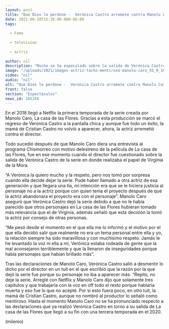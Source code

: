 ```yaml
---
layout: post
title: "Que Dios lo perdone -  Verónica Castro arremete contra Manolo Caro por su salida de 'La casa de las Flores'"
date: 2021-06-28T15:36:00.000-06:00
tags:
  
  - Fama
  
  - television
  
  - actriz
  
author: nil
description: "Mucho se ha especulado sobre la salida de Verónica Castro de La casa de las Flores y ahora, la actriz desmintió lo dicho por Manolo Caro."
image: "/uploads/2021/images-actriz-tacho-mentiroso-manolo-caro_55_0_1045_650.jpg"
video: "nil"
audio: "nil"
alt: "Que Dios lo perdone -  Verónica Castro arremete contra Manolo Caro por su salida de 'La casa de las Flores'"
front: false
section: "Espectáculos"
news_id: 185268
---
```


En el 2018 llegó a Netflix la primera temporada de la serie creada por Manolo Caro, La casa de las Flores. Gracias a esta producción se marcó el regreso de Verónica Castro a la pantalla chica y aunque fue todo un éxito, la mamá de Cristian Castro no volvió a aparecer, ahora, la actriz arremetió contra el director.

Todo sucedió después de que Manolo Caro diera una entrevista al programa Chismorreo con motivo delestreno de la película de La casa de las Flores, fue en ese momento cuando el director fue cuestionado sobre la salida de Verónica Castro de la serie en donde realizaba el papel de Virginia de la Mora. 

“A Verónica la quiero mucho y la respeto, pero nos tomó por sorpresa cuando ella decide dejar la serie. Pude haber llamado a otra actriz de esa generación y que llegara una tía, mi intención era que se le hiciera justicia al personaje no a la actriz porque con quien tenía el proyecto después de que la actriz abandonara el proyecto era con el personaje”. Manolo Caro aseguró que Verónica Castro dejó la serie debido a que no le había parecido que otros personajes en La casa de las Flores hubieran tomado más relevancia que el de Virginia, además señaló que esta decisión la tomó la actriz por consejo de otras personas.

“Me pesó desde el momento en el que ella me lo informó y el motivo por el que ella decidió salir que realmente no era un tema personal entre ella y yo, la relación siempre ha sido maravillosa y con muchísimo respeto. Jamás le he levantado la voz ni ella a mí, Verónica estaba rodeada de gente que la mal aconsejaron terriblemente y que la llenaron de inseguridades porque había personajes que habían brillado más”. 

Tras las declaraciones de Manolo Caro, Verónica Castro salió a desmentir lo dicho por el director en un tuit en el que escribió que la razón por la que dejó la serie fue porque su personaje no iba a aparecer más. “Repito, no deje la serie. Arreglé con Netflix y Manolo Caro dijo que solamente tres capítulos y que trabajaría con la voz en off todo el resto porque hablaría muerta y eso fue lo que no acepté.
Por si esto fuera poco, en otro tuit, la mamá de Cristian Castro, aunque no nombró al productor lo señaló como mentiroso. 
Hasta el momento Manolo Caro no se ha pronunciado respecto a las declaraciones que ya realizó Verónica Castro en torno a su salida de La casa de las Flores que llegó a su fin con una tercera temporada en el 2020. 


(milenio)

